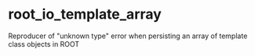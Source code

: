 # root_io_template_array
Reproducer of "unknown type" error when persisting an array of template class objects in ROOT
